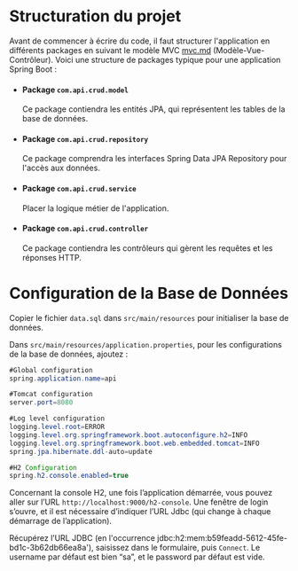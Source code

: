 # Structuration du projet

Avant de commencer à écrire du code, il faut structurer l'application en différents packages en suivant le modèle MVC [mvc.md](../../appendicium/mvc.md "mention") (Modèle-Vue-Contrôleur). Voici une structure de packages typique pour une application Spring Boot :

*   #### Package `com.api.crud.model`

    Ce package contiendra les entités JPA, qui représentent les tables de la base de données.
*   #### Package `com.api.crud.repository`

    Ce package comprendra les interfaces Spring Data JPA Repository pour l'accès aux données.
*   #### Package `com.api.crud.service`

    Placer la logique métier de l'application.
*   #### Package `com.api.crud.controller`

    Ce package contiendra les contrôleurs qui gèrent les requêtes et les réponses HTTP.

# Configuration de la Base de Données

Copier le fichier `data.sql` dans `src/main/resources` pour initialiser la base de données.

Dans `src/main/resources/application.properties`, pour les configurations de la base de données, ajoutez :&#x20;

```java
#Global configuration
spring.application.name=api

#Tomcat configuration
server.port=8080

#Log level configuration
logging.level.root=ERROR
logging.level.org.springframework.boot.autoconfigure.h2=INFO
logging.level.org.springframework.boot.web.embedded.tomcat=INFO
spring.jpa.hibernate.ddl-auto=update

#H2 Configuration
spring.h2.console.enabled=true
```

Concernant la console H2, une fois l’application démarrée, vous pouvez aller sur l’URL `http://localhost:9000/h2-console`. Une fenêtre de login s’ouvre, et il est nécessaire d’indiquer l’URL Jdbc (qui change à chaque démarrage de l’application).

Récupérez l’URL JDBC (en l'occurrence jdbc:h2:mem:b59feadd-5612-45fe-bd1c-3b62db66ea8a'), saisissez dans le formulaire, puis `Connect`. Le username par défaut est bien “sa”, et le password par défaut est vide.